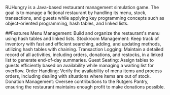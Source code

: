 
RUHungry is a Java-based restaurant management simulation game. The goal is to manage a fictional restaurant by handling its menu, stock, transactions, and guests while applying key programming concepts such as object-oriented programming, hash tables, and linked lists.

##Features
Menu Management: Build and organize the restaurant's menu using hash tables and linked lists.
Stockroom Management: Keep track of inventory with fast and efficient searching, adding, and updating methods, utilizing hash tables with chaining.
Transaction Logging: Maintain a detailed record of all activities, including orders, donations, and restocks, in a linked list to generate end-of-day summaries.
Guest Seating: Assign tables to guests efficiently based on availability while managing a waiting list for overflow.
Order Handling: Verify the availability of menu items and process orders, including dealing with situations where items are out of stock.
Donation Management: Oversee contributions to the Rutgers Pantry, ensuring the restaurant maintains enough profit to make donations possible.
